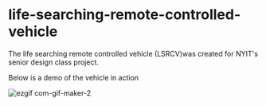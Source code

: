 # life-searching-remote-controlled-vehicle
The life searching remote controlled vehicle (LSRCV)was created for NYIT's senior design class project. 

Below is a demo of the vehicle in action

![ezgif com-gif-maker-2](https://user-images.githubusercontent.com/121901181/210451646-cdf29886-0bae-4129-ab6e-1ff11e993032.gif)
